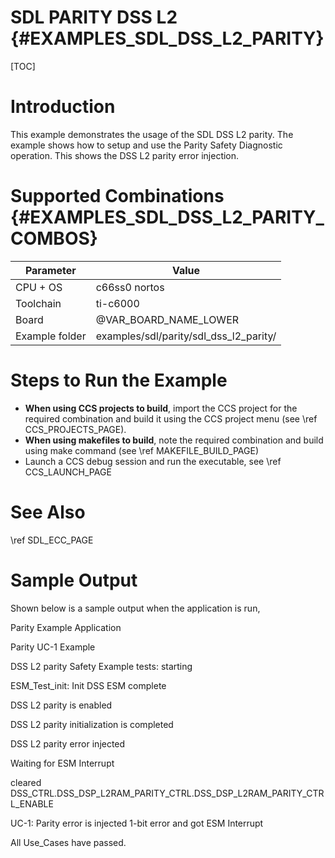 # SDL PARITY DSS L2 {#EXAMPLES_SDL_DSS_L2_PARITY}

[TOC]

# Introduction

This example demonstrates the usage of the SDL DSS L2 parity. The example shows how to setup and use the Parity Safety Diagnostic operation.
This shows the DSS L2 parity error injection.

# Supported Combinations {#EXAMPLES_SDL_DSS_L2_PARITY_COMBOS}

 Parameter      | Value
 ---------------|-----------
 CPU + OS       | c66ss0 nortos
 Toolchain      | ti-c6000
 Board          | @VAR_BOARD_NAME_LOWER
 Example folder | examples/sdl/parity/sdl_dss_l2_parity/

# Steps to Run the Example

- **When using CCS projects to build**, import the CCS project for the required combination
  and build it using the CCS project menu (see \ref CCS_PROJECTS_PAGE).
- **When using makefiles to build**, note the required combination and build using
  make command (see \ref MAKEFILE_BUILD_PAGE)
- Launch a CCS debug session and run the executable, see \ref CCS_LAUNCH_PAGE

# See Also

\ref SDL_ECC_PAGE

# Sample Output

Shown below is a sample output when the application is run,

Parity Example Application

Parity UC-1 Example

DSS L2 parity Safety Example tests: starting

ESM_Test_init: Init DSS ESM complete

DSS L2 parity is enabled

DSS L2 parity initialization is completed

DSS L2 parity error injected

Waiting for ESM Interrupt 

cleared DSS_CTRL.DSS_DSP_L2RAM_PARITY_CTRL.DSS_DSP_L2RAM_PARITY_CTRL_ENABLE

UC-1: Parity error is injected 1-bit error and got ESM Interrupt 

All Use_Cases have passed.

